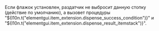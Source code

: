 Если флажок установлен, раздатчик не выбросит данную стопку (действие по умолчанию), а вызовет процедуры "${l10n.t("elementgui.item_extension.dispense_success_condition")}" и "${l10n.t("elementgui.item_extension.dispense_result_itemstack")}".
